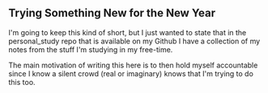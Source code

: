 ## Trying Something New for the New Year



I'm going to keep this kind of short, but I just wanted to state that in the personal_study repo that is available on my Github I have a collection of my notes from the stuff I'm studying in my free-time.

The main motivation of writing this here is to then hold myself accountable since I know a silent crowd (real or imaginary) knows that I'm trying to do this too.
